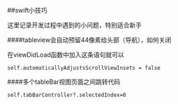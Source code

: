 ##swift小技巧


这里记录开发过程中遇到的小问题，特别适合新手


####tableview会自动预留44像素给头部（导航），如何关闭

在viewDidLoad函数中加入这条语句就可以

`self.automaticallyAdjustsScrollViewInsets = false`


####多个tableBar视图页面之间跳转代码

`self.tabBarController?.selectedIndex=0`